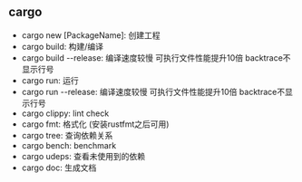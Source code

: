 ## cargo
- cargo new [PackageName]: 创建工程
- cargo build: 构建/编译
- cargo build --release: 编译速度较慢 可执行文件性能提升10倍 backtrace不显示行号
- cargo run: 运行
- cargo run --release: 编译速度较慢 可执行文件性能提升10倍 backtrace不显示行号
- cargo clippy: lint check
- cargo fmt: 格式化 (安装rustfmt之后可用)
- cargo tree: 查询依赖关系
- cargo bench: benchmark
- cargo udeps: 查看未使用到的依赖
- cargo doc: 生成文档
